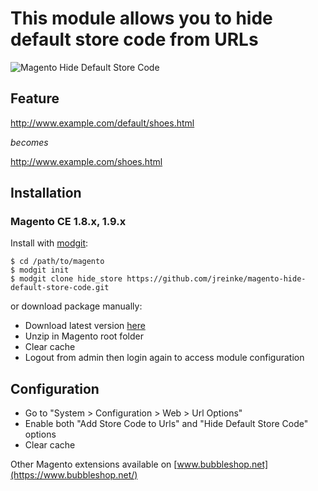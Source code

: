 # This module allows you to hide default store code from URLs

![Magento Hide Default Store Code](http://i.imgur.com/FVuZL5f.png)

## Feature

http://www.example.com/default/shoes.html

_becomes_

http://www.example.com/shoes.html

## Installation

### Magento CE 1.8.x, 1.9.x

Install with [modgit](https://github.com/jreinke/modgit):

    $ cd /path/to/magento
    $ modgit init
    $ modgit clone hide_store https://github.com/jreinke/magento-hide-default-store-code.git

or download package manually:

* Download latest version [here](https://github.com/jreinke/magento-hide-default-store-code/archive/master.zip)
* Unzip in Magento root folder
* Clear cache
* Logout from admin then login again to access module configuration

## Configuration

* Go to "System > Configuration > Web > Url Options"
* Enable both "Add Store Code to Urls" and "Hide Default Store Code" options
* Clear cache

Other Magento extensions available on [www.bubbleshop.net](https://www.bubbleshop.net/)